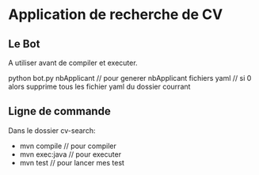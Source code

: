 # Application de recherche de CV

## Le Bot

A utiliser avant de compiler et executer.

python bot.py nbApplicant // pour generer nbApplicant fichiers yaml 
// si 0 alors supprime tous les fichier yaml du dossier courrant

## Ligne de commande

Dans le dossier cv-search:
- mvn compile // pour compiler
- mvn exec:java  // pour executer 
- mvn test // pour lancer mes test


